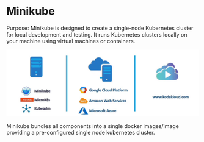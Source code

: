 # Minikube

Purpose: Minikube is designed to create a single-node Kubernetes cluster for local development and testing. It runs Kubernetes clusters locally on your machine using virtual machines or containers.

![alt text](images/image-40.png)

Minikube bundles all components into a single docker images/image providing a pre-configured single node kubernetes cluster.